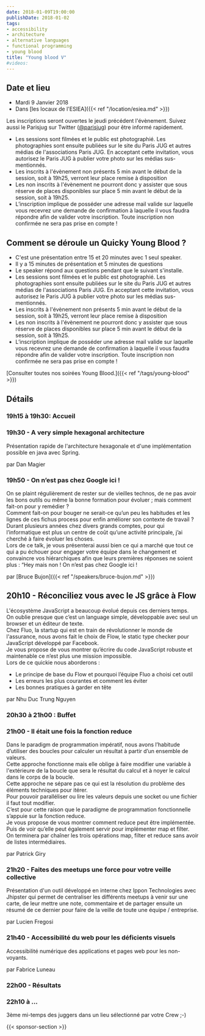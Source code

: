 ```yaml
---
date: 2018-01-09T19:00:00
publishDate: 2018-01-02
tags:
- accessibility
- architecture
- alternative languages
- functional programming
- young blood
title: "Young blood V"
#videos:
---
```


## Date et lieu

- Mardi 9 Janvier 2018
- Dans [les locaux de l'ESIEA]({{< ref "/location/esiea.md" >}})

Les inscriptions seront ouvertes le jeudi précédent l'évènement. Suivez aussi le Parisjug sur Twitter ([@parisjug](https://twitter.com/parisjug)) pour être informé rapidement.
- Les sessions sont filmées et le public est photographié. Les photographies sont ensuite publiées sur le site du Paris JUG et autres médias de l'associations Paris JUG. En acceptant cette invitation, vous autorisez le Paris JUG à publier votre photo sur les médias sus-mentionnés.
- Les inscrits à l'évènement non présents 5 min avant le début de la session, soit à 19h25, verront leur place remise à disposition
- Les non inscrits à l'évènement ne pourront donc y assister que sous réserve de places disponibles sur place 5 min avant le début de la session, soit à 19h25.
- L’inscription implique de posséder une adresse mail valide sur laquelle vous recevrez une demande de confirmation à laquelle il vous faudra répondre afin de valider votre inscription. Toute inscription non confirmée ne sera pas prise en compte !


## Comment se déroule un Quicky Young Blood ?

- C'est une présentation entre 15 et 20 minutes avec 1 seul speaker.
- Il y a 15 minutes de présentation et 5 minutes de questions
- Le speaker répond aux questions pendant que le suivant s'installe.
- Les sessions sont filmées et le public est photographié. Les photographies sont ensuite publiées sur le site du Paris JUG et autres médias de l'associations Paris JUG. En acceptant cette invitation, vous autorisez le Paris JUG à publier votre photo sur les médias sus-mentionnés.
- Les inscrits à l'évènement non présents 5 min avant le début de la session, soit à 19h25, verront leur place remise à disposition
- Les non inscrits à l'évènement ne pourront donc y assister que sous réserve de places disponibles sur place 5 min avant le début de la session, soit à 19h25.
- L’inscription implique de posséder une adresse mail valide sur laquelle vous recevrez une demande de confirmation à laquelle il vous faudra répondre afin de valider votre inscription. Toute inscription non confirmée ne sera pas prise en compte !

[Consulter toutes nos soirées Young Blood.]({{< ref "/tags/young-blood" >}})

## Détails

### 19h15 à 19h30: Accueil

### 19h30 - A very simple hexagonal architecture

Présentation rapide de l'architecture hexagonale et d'une implémentation possible en java avec Spring.

par Dan Magier

### 19h50 - On n’est pas chez Google ici !

On se plaint régulièrement de rester sur de vieilles technos, de ne pas avoir les bons outils ou même la bonne formation pour évoluer ; mais comment fait-on pour y remédier ?  
Comment fait-on pour bouger ne serait-ce qu’un peu les habitudes et les lignes de ces fichus process pour enfin améliorer son contexte de travail ?  
Durant plusieurs années chez divers grands comptes, pour qui l’informatique est plus un centre de coût qu’une activité principale, j’ai cherché à faire évoluer les choses.  
Lors de ce talk, je vous présenterai aussi bien ce qui a marché que tout ce qui a pu échouer pour engager votre équipe dans le changement et convaincre vos hiérarchiques afin que leurs premières réponses ne soient plus : “Hey mais non ! On n’est pas chez Google ici !

par [Bruce Bujon]({{< ref "/speakers/bruce-bujon.md" >}})

## 20h10 - Réconciliez vous avec le JS grâce à Flow

L'écosystème JavaScript a beaucoup évolué depuis ces derniers temps.  
On oublie presque que c’est un language simple, développable avec seul un browser et un éditeur de texte.  
Chez Fluo, la startup qui est en train de révolutionner le monde de l'assurance, nous avons fait le choix de Flow, le static type checker pour JavaScript développé par Facebook.  
Je vous propose de vous montrer qu’écrire du code JavaScript robuste et maintenable ce n’est plus une mission impossible.  
Lors de ce quickie nous aborderons :

* Le principe de base du Flow et pourquoi l’équipe Fluo a choisi cet outil
* Les erreurs les plus courantes et comment les éviter
* Les bonnes pratiques à garder en tête

par Nhu Duc Trung Nguyen

### 20h30 à 21h00 : Buffet

### 21h00 - Il était une fois la fonction reduce

Dans le paradigm de programmation impératif, nous avons l’habitude d’utiliser des boucles pour calculer un résultat à partir d’un ensemble de valeurs.  
Cette approche fonctionne mais elle oblige à faire modifier une variable à l'extérieure de la boucle que sera le résultat du calcul et à noyer le calcul dans le corps de la boucle.  
Cette approche ne sépare pas ce qui est la résolution du problème des éléments techniques pour itérer.  
Pour pouvoir paralléliser ou lire les valeurs depuis une socket ou une fichier il faut tout modifier.  
C’est pour cette raison que le paradigme de programmation fonctionnelle s’appuie sur la fonction reduce.  
Je vous propose de vous montrer comment reduce peut être implémentée.  
Puis de voir qu’elle peut également servir pour implémenter map et filter.  
On terminera par chaîner les trois opérations map, filter et reduce sans avoir de listes intermédiaires.

par Patrick Giry

### 21h20 - Faites des meetups une force pour votre veille collective

Présentation d'un outil développé en interne chez Ippon Technologies avec Jhipster qui permet de centraliser les différents meetups à venir sur une carte, de leur mettre une note, commentaire et de partager ensuite un résumé de ce dernier pour faire de la veille de toute une équipe / entreprise.

par Lucien Fregosi

### 21h40 - Accessibilité du web pour les déficients visuels

Accessibilité numérique des applications et pages web pour les non-voyants.

par Fabrice Luneau

### 22h00 - Résultats

### 22h10 à ...

3ème mi-temps des juggers dans un lieu sélectionné par votre Crew ;-)

{{< sponsor-section >}}
